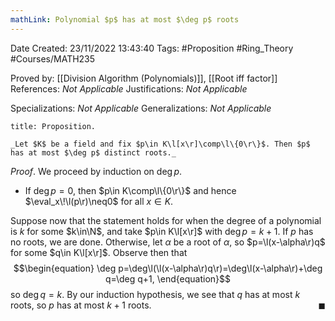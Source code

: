 ```yaml
---
mathLink: Polynomial $p$ has at most $\deg p$ roots
---
```


<div class="topSpace"></div>

Date Created: 23/11/2022 13:43:40
Tags: #Proposition #Ring_Theory #Courses/MATH235

Proved by: [[Division Algorithm (Polynomials)]], [[Root iff factor]]
References: _Not Applicable_
Justifications: _Not Applicable_

Specializations: _Not Applicable_
Generalizations: _Not Applicable_

``` ad-Proposition
title: Proposition.

_Let $K$ be a field and fix $p\in K\l[x\r]\comp\l\{0\r\}$. Then $p$ has at most $\deg p$ distinct roots._

```

_Proof_. We proceed by induction on $\deg p$.
* If $\deg p=0$, then $p\in K\comp\l\{0\r\}$ and hence $\eval_x\!\l(p\r)\neq0$ for all $x\in K$.

Suppose now that the statement holds for when the degree of a polynomial is $k$ for some $k\in\N$, and take $p\in K\l[x\r]$ with $\deg p=k+1$. If $p$ has no roots, we are done. Otherwise, let $\alpha$ be a root of $\alpha$, so $p=\l(x-\alpha\r)q$ for some $q\in K\l[x\r]$. Observe then that
$$\begin{equation}
    \deg p=\deg\l(\l(x-\alpha\r)q\r)=\deg\l(x-\alpha\r)+\deg q=\deg q+1,
\end{equation}$$
so $\deg q=k$. By our induction hypothesis, we see that $q$ has at most $k$ roots, so $p$ has at most $k+1$ roots.<span style="float:right;">$\blacksquare$</span>
